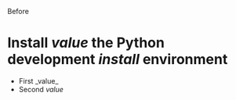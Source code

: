 Before <h1> Install <em>value</em> the Python development _install_ environment </h1>

<ul>
  <li>First _value_</li>
  <li>Second <em>value</em></li>
</ul>
